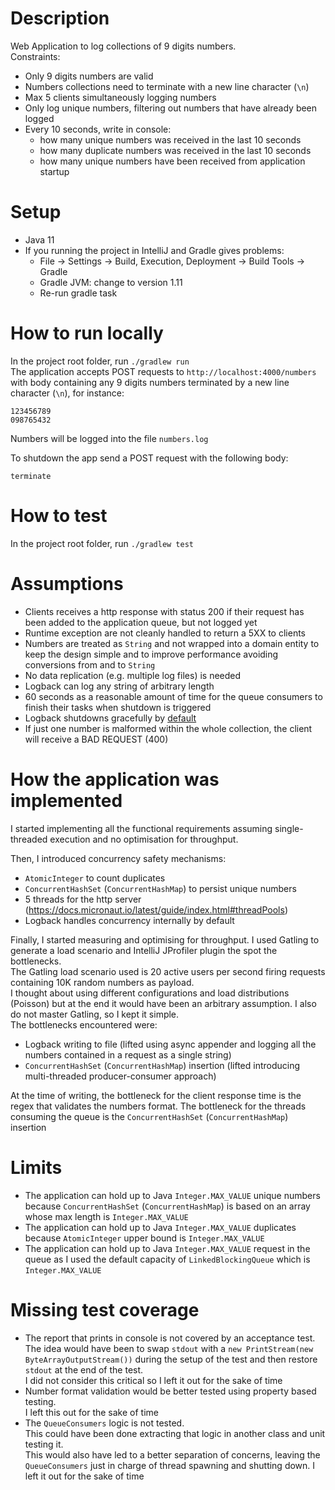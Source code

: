 # Description
Web Application to log collections of 9 digits numbers.  
Constraints:
- Only 9 digits numbers are valid
- Numbers collections need to terminate with a new line character (`\n`)
- Max 5 clients simultaneously logging numbers
- Only log unique numbers, filtering out numbers that have already been logged
- Every 10 seconds, write in console:
    - how many unique numbers was received in the last 10 seconds
    - how many duplicate numbers was received in the last 10 seconds
    - how many unique numbers have been received from application startup

# Setup
* Java 11
* If you running the project in IntelliJ and Gradle gives problems:   
    * File -> Settings -> Build, Execution, Deployment -> Build Tools -> Gradle
    * Gradle JVM: change to version 1.11
    * Re-run gradle task 

# How to run locally
In the project root folder, run `./gradlew run`  
The application accepts POST requests to `http://localhost:4000/numbers` with body containing any 9 digits numbers terminated by a new line character (`\n`), for instance: 
```
123456789
098765432    

```

Numbers will be logged into the file `numbers.log`

To shutdown the app send a POST request with the following body:
```
terminate  

```

# How to test
In the project root folder, run `./gradlew test`

# Assumptions
* Clients receives a http response with status 200 if their request has been added to the application queue, but not logged yet  
* Runtime exception are not cleanly handled to return a 5XX to clients
* Numbers are treated as `String` and not wrapped into a domain entity to keep the design simple and to improve performance avoiding conversions from and to `String`
* No data replication (e.g. multiple log files) is needed
* Logback can log any string of arbitrary length
* 60 seconds as a reasonable amount of time for the queue consumers to finish their tasks when shutdown is triggered
* Logback shutdowns gracefully by [default](http://logback.qos.ch/manual/configuration.html#shutdownHook)
* If just one number is malformed within the whole collection, the client will receive a BAD REQUEST (400)


# How the application was implemented
I started implementing all the functional requirements assuming single-threaded execution and no optimisation for throughput.

Then, I introduced concurrency safety mechanisms:
* `AtomicInteger` to count duplicates
* `ConcurrentHashSet` (`ConcurrentHashMap`) to persist unique numbers
* 5 threads for the http server (https://docs.micronaut.io/latest/guide/index.html#threadPools)
* Logback handles concurrency internally by default

Finally, I started measuring and optimising for throughput.
I used Gatling to generate a load scenario and IntelliJ JProfiler plugin the spot the bottlenecks.  
The Gatling load scenario used is 20 active users per second firing requests containing 10K random numbers as payload.  
I thought about using different configurations and load distributions (Poisson) but at the end it would have been an arbitrary assumption.
I also do not master Gatling, so I kept it simple.  
The bottlenecks encountered were:
* Logback writing to file (lifted using async appender and logging all the numbers contained in a request as a single string)
* `ConcurrentHashSet` (`ConcurrentHashMap`) insertion (lifted introducing multi-threaded producer-consumer approach)

At the time of writing, the bottleneck for the client response time is the regex that validates the numbers format.
The bottleneck for the threads consuming the queue is the `ConcurrentHashSet` (`ConcurrentHashMap`) insertion

# Limits
* The application can hold up to Java `Integer.MAX_VALUE` unique numbers because `ConcurrentHashSet` (`ConcurrentHashMap`) is based on an array whose max length is `Integer.MAX_VALUE`
* The application can hold up to Java `Integer.MAX_VALUE` duplicates because `AtomicInteger` upper bound is `Integer.MAX_VALUE`
* The application can hold up to Java `Integer.MAX_VALUE` request in the queue as I used the default capacity of `LinkedBlockingQueue` which is `Integer.MAX_VALUE`

# Missing test coverage
* The report that prints in console is not covered by an acceptance test.  
The idea would have been to swap `stdout` with a `new PrintStream(new ByteArrayOutputStream())` during the setup of the test and then restore `stdout` at the end of the test.  
I did not consider this critical so I left it out for the sake of time
* Number format validation would be better tested using property based testing.  
I left this out for the sake of time
* The `QueueConsumers` logic is not tested.  
This could have been done extracting that logic in another class and unit testing it.  
This would also have led to a better separation of concerns, leaving the `QueueConsumers` just in charge of thread spawning and shutting down.  I left it out for the sake of time
 